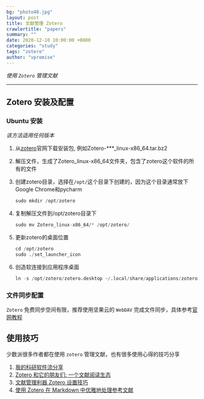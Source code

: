 ```yaml
---
bg: "photo48.jpg"
layout: post
title: 文献管理 Zotero
crawlertitle: "papers"
summary: ""
date: 2020-12-10 10:00:00 +0800
categories: "study"
tags: "zotero"
author: "vpromise"
---
```


*使用 `Zotero` 管理文献*
 
---

## Zotero 安装及配置

### Ubuntu 安装
*该方法适用任何版本*

1. 从[zotero](https://www.zotero.org/)官网下载安装包, 例如Zotero-***_linux-x86_64.tar.bz2
   
2. 解压文件，生成了Zotero_linux-x86_64文件夹，包含了zotero这个软件的所有的文件
   
3. 创建zotero目录，选择在`/opt/`这个目录下创建的，因为这个目录通常放下Google Chrome和pycharm
   ```python
   sudo mkdir /opt/zotero
   ```
4. 复制解压文件到/opt/zotero目录下
   ```python
   sudo mv Zotero_linux-x86_64/* /opt/zotero/
   ```
5. 更新zotero的桌面位置
   ```python
   cd /opt/zotero
   sudo ./set_launcher_icon
   ```
6. 创造软连接到应用程序桌面
   ```python
   ln -s /opt/zotero/zotero.desktop ~/.local/share/applications/zotero.desktop
   ```

### 文件同步配置

`Zotero` 免费同步空间有限，推荐使用坚果云的 `WebDAV` 完成文件同步，具体参考[官网教程](https://help.jianguoyun.com/?p=2064)

## 使用技巧
少数派很多作者都在使用 `zotero` 管理文献，也有很多使用心得的技巧分享

1. [我的科研软件流分享](https://sspai.com/post/63830)
2. [Zotero 和它的朋友们: 一个文献阅读生态](https://sspai.com/post/57943)
3. [文献管理利器 Zotero 设置技巧](https://sspai.com/post/59035)
4. [使用 Zotero 在 Markdown 中优雅地处理参考文献](https://sspai.com/post/60825)